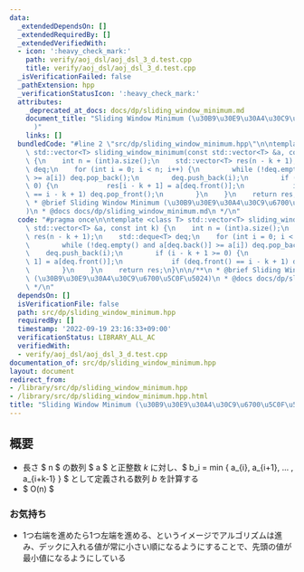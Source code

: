 ```yaml
---
data:
  _extendedDependsOn: []
  _extendedRequiredBy: []
  _extendedVerifiedWith:
  - icon: ':heavy_check_mark:'
    path: verify/aoj_dsl/aoj_dsl_3_d.test.cpp
    title: verify/aoj_dsl/aoj_dsl_3_d.test.cpp
  _isVerificationFailed: false
  _pathExtension: hpp
  _verificationStatusIcon: ':heavy_check_mark:'
  attributes:
    _deprecated_at_docs: docs/dp/sliding_window_minimum.md
    document_title: "Sliding Window Minimum (\u30B9\u30E9\u30A4\u30C9\u6700\u5C0F\u5024\
      )"
    links: []
  bundledCode: "#line 2 \"src/dp/sliding_window_minimum.hpp\"\n\ntemplate <class T>\
    \ std::vector<T> sliding_window_minimum(const std::vector<T> &a, const int k)\
    \ {\n    int n = (int)a.size();\n    std::vector<T> res(n - k + 1);\n    std::deque<T>\
    \ deq;\n    for (int i = 0; i < n; i++) {\n        while (!deq.empty() and a[deq.back()]\
    \ >= a[i]) deq.pop_back();\n        deq.push_back(i);\n        if (i - k + 1 >=\
    \ 0) {\n            res[i - k + 1] = a[deq.front()];\n            if (deq.front()\
    \ == i - k + 1) deq.pop_front();\n        }\n    }\n    return res;\n}\n\n/**\n\
    \ * @brief Sliding Window Minimum (\u30B9\u30E9\u30A4\u30C9\u6700\u5C0F\u5024\
    )\n * @docs docs/dp/sliding_window_minimum.md\n */\n"
  code: "#pragma once\n\ntemplate <class T> std::vector<T> sliding_window_minimum(const\
    \ std::vector<T> &a, const int k) {\n    int n = (int)a.size();\n    std::vector<T>\
    \ res(n - k + 1);\n    std::deque<T> deq;\n    for (int i = 0; i < n; i++) {\n\
    \        while (!deq.empty() and a[deq.back()] >= a[i]) deq.pop_back();\n    \
    \    deq.push_back(i);\n        if (i - k + 1 >= 0) {\n            res[i - k +\
    \ 1] = a[deq.front()];\n            if (deq.front() == i - k + 1) deq.pop_front();\n\
    \        }\n    }\n    return res;\n}\n\n/**\n * @brief Sliding Window Minimum\
    \ (\u30B9\u30E9\u30A4\u30C9\u6700\u5C0F\u5024)\n * @docs docs/dp/sliding_window_minimum.md\n\
    \ */\n"
  dependsOn: []
  isVerificationFile: false
  path: src/dp/sliding_window_minimum.hpp
  requiredBy: []
  timestamp: '2022-09-19 23:16:33+09:00'
  verificationStatus: LIBRARY_ALL_AC
  verifiedWith:
  - verify/aoj_dsl/aoj_dsl_3_d.test.cpp
documentation_of: src/dp/sliding_window_minimum.hpp
layout: document
redirect_from:
- /library/src/dp/sliding_window_minimum.hpp
- /library/src/dp/sliding_window_minimum.hpp.html
title: "Sliding Window Minimum (\u30B9\u30E9\u30A4\u30C9\u6700\u5C0F\u5024)"
---
```

## 概要

- 長さ $ n $ の数列 $ a $ と正整数 $k$ に対し、$ b_i = min \{ a_{i}, a_{i+1}, ... , a_{i+k-1} \} $ として定義される数列 $b$ を計算する
- $ O(n) $

### お気持ち
- 1つ右端を進めたら1つ左端を進める、というイメージでアルゴリズムは進み、デックに入れる値が常に小さい順になるようにすることで、先頭の値が最小値になるようにしている

